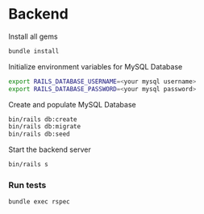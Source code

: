 # Backend

Install all gems

```bash
bundle install
```

Initialize environment variables for MySQL Database

```bash
export RAILS_DATABASE_USERNAME=<your mysql username>
export RAILS_DATABASE_PASSWORD=<your mysql password>
```
Create and populate MySQL Database

```bash
bin/rails db:create
bin/rails db:migrate
bin/rails db:seed
```
Start the backend server

```bash
bin/rails s
```

### Run tests

```bash
bundle exec rspec
```
